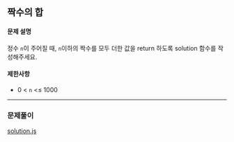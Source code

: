 ## 짝수의 합

#### 문제 설명
정수 `n`이 주어질 때, `n`이하의 짝수를 모두 더한 값을 return 하도록 solution 함수를 작성해주세요.

#### 제한사항
- 0 < `n` <≤ 1000

***

### 문제풀이

[solution.js](./solution.js)